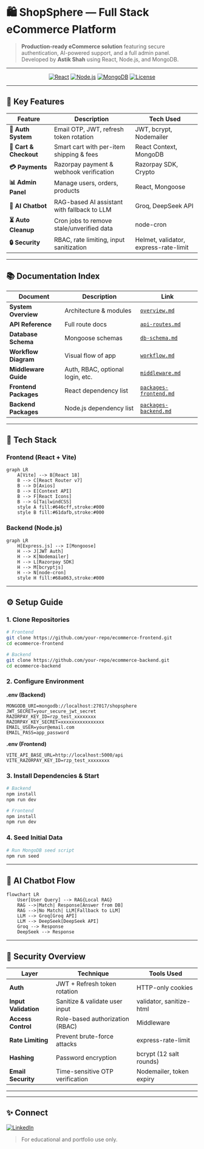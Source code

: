 # 🛍️ ShopSphere — Full Stack eCommerce Platform

> **Production-ready eCommerce solution** featuring secure authentication, AI-powered support, and a full admin panel.
> Developed by **Astik Shah** using React, Node.js, and MongoDB.

---

<div align="center">

[![React](https://img.shields.io/badge/React-18.2-blue?logo=react)](https://react.dev/)
[![Node.js](https://img.shields.io/badge/Node.js-20-green?logo=nodedotjs)](https://nodejs.org/)
[![MongoDB](https://img.shields.io/badge/MongoDB-7.0-green?logo=mongodb)](https://www.mongodb.com/)
[![License](https://img.shields.io/badge/License-MIT-blue)](./LICENSE)

</div>

---

## 🌟 Key Features

| Feature                | Description                                 | Tech Used                             |
| ---------------------- | ------------------------------------------- | ------------------------------------- |
| **🔐 Auth System**     | Email OTP, JWT, refresh token rotation      | JWT, bcrypt, Nodemailer               |
| **🛒 Cart & Checkout** | Smart cart with per-item shipping & fees    | React Context, MongoDB                |
| **💳 Payments**        | Razorpay payment & webhook verification     | Razorpay SDK, Crypto                  |
| **📊 Admin Panel**     | Manage users, orders, products              | React, Mongoose                       |
| **🤖 AI Chatbot**      | RAG-based AI assistant with fallback to LLM | Groq, DeepSeek API                    |
| **⏳ Auto Cleanup**     | Cron jobs to remove stale/unverified data   | node-cron                             |
| **🔒 Security**        | RBAC, rate limiting, input sanitization     | Helmet, validator, express-rate-limit |

---

## 📚 Documentation Index

| Document              | Description                      | Link                                             |
| --------------------- | -------------------------------- | ------------------------------------------------ |
| **System Overview**   | Architecture & modules           | [`overview.md`](./overview.md)                   |
| **API Reference**     | Full route docs                  | [`api-routes.md`](./api/api-routes.md)               |
| **Database Schema**   | Mongoose schemas                 | [`db-schema.md`](./db-schema)                 |
| **Workflow Diagram**  | Visual flow of app               | [`workflow.md`](./workflows.md)                   |
| **Middleware Guide**  | Auth, RBAC, optional login, etc. | [`middleware.md`](./middleware.md)               |
| **Frontend Packages** | React dependency list            | [`packages-frontend.md`](./packages/frontend.md) |
| **Backend Packages**  | Node.js dependency list          | [`packages-backend.md`](./packages/backend.md)   |

---

## 🚀 Tech Stack

### Frontend (React + Vite)

```mermaid
graph LR
    A[Vite] --> B[React 18]
    B --> C[React Router v7]
    B --> D[Axios]
    B --> E[Context API]
    B --> F[React Icons]
    B --> G[TailwindCSS]
    style A fill:#646cff,stroke:#000
    style B fill:#61dafb,stroke:#000
```

### Backend (Node.js)

```mermaid
graph LR
    H[Express.js] --> I[Mongoose]
    H --> J[JWT Auth]
    H --> K[Nodemailer]
    H --> L[Razorpay SDK]
    H --> M[bcryptjs]
    H --> N[node-cron]
    style H fill:#68a063,stroke:#000
```

---

## ⚙️ Setup Guide

### 1. Clone Repositories

```bash
# Frontend
git clone https://github.com/your-repo/ecommerce-frontend.git
cd ecommerce-frontend

# Backend
git clone https://github.com/your-repo/ecommerce-backend.git
cd ecommerce-backend
```

### 2. Configure Environment

**.env (Backend)**

```env
MONGODB_URI=mongodb://localhost:27017/shopsphere
JWT_SECRET=your_secure_jwt_secret
RAZORPAY_KEY_ID=rzp_test_xxxxxxxx
RAZORPAY_KEY_SECRET=xxxxxxxxxxxxxxxx
EMAIL_USER=your@email.com
EMAIL_PASS=app_password
```

**.env (Frontend)**

```env
VITE_API_BASE_URL=http://localhost:5000/api
VITE_RAZORPAY_KEY_ID=rzp_test_xxxxxxxx
```

### 3. Install Dependencies & Start

```bash
# Backend
npm install
npm run dev

# Frontend
npm install
npm run dev
```

### 4. Seed Initial Data

```bash
# Run MongoDB seed script
npm run seed
```

---

## 🤖 AI Chatbot Flow

```mermaid
flowchart LR
    User[User Query] --> RAG{Local RAG}
    RAG -->|Match| Response[Answer from DB]
    RAG -->|No Match| LLM[Fallback to LLM]
    LLM --> Groq[Groq API]
    LLM --> DeepSeek[DeepSeek API]
    Groq --> Response
    DeepSeek --> Response
```

---

## 🔐 Security Overview

| Layer                | Technique                       | Tools Used               |
| -------------------- | ------------------------------- | ------------------------ |
| **Auth**             | JWT + Refresh token rotation    | HTTP-only cookies        |
| **Input Validation** | Sanitize & validate user input  | validator, sanitize-html |
| **Access Control**   | Role-based authorization (RBAC) | Middleware               |
| **Rate Limiting**    | Prevent brute-force attacks     | express-rate-limit       |
| **Hashing**          | Password encryption             | bcrypt (12 salt rounds)  |
| **Email Security**   | Time-sensitive OTP verification | Nodemailer, token expiry |

---



---

## ✨ Connect

[![LinkedIn](https://img.shields.io/badge/LinkedIn-Astik_Shah-blue?logo=linkedin)](https://www.linkedin.com/in/astik-shah-04aa46344/)


> For educational and portfolio use only.
